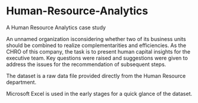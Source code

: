# Human-Resource-Analytics
A Human Resource Analytics case study

An unnamed organization isconsidering whether two of its business units should be combined to realize complementarities and efficiencies. As the CHRO of this company, the task is to present human capital insights for the executive team.  Key questions were raised and suggestions were given to address the issues for the recommendation of subsequent steps.

The dataset is a raw data file provided directly from the Human Resource department.

Microsoft Excel is used in the early stages for a quick glance of the dataset.



